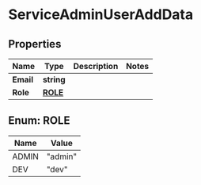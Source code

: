 

# ServiceAdminUserAddData


## Properties

| Name | Type | Description | Notes |
|------------ | ------------- | ------------- | -------------|
|**Email** | **string** |  |  |
|**Role** | [**ROLE**](#ROLE) |  |  |



## Enum: ROLE

| Name | Value |
|---- | -----|
| ADMIN | &quot;admin&quot; |
| DEV | &quot;dev&quot; |



